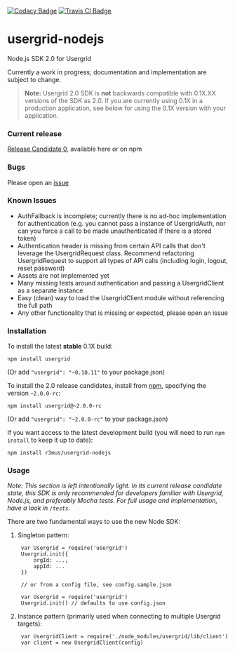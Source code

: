 [![Codacy Badge](https://api.codacy.com/project/badge/grade/034bc34302b646bf932c7c0307e0e313)](https://www.codacy.com/app/remus/usergrid-nodejs)
[![Travis CI Badge](https://travis-ci.org/r3mus/usergrid-nodejs.svg?branch=master)](https://travis-ci.org/r3mus/usergrid-nodejs)

# usergrid-nodejs
Node.js SDK 2.0 for Usergrid 

Currently a work in progress; documentation and implementation are subject to change.

> **Note:** Usergrid 2.0 SDK is **not** backwards compatible with 0.1X.XX versions of the SDK as 2.0. If you are currently using 0.1X in a production application, see below for using the 0.1X version with your application.

### Current release

[Release Candidate 0](https://github.com/r3mus/usergrid-nodejs/releases), available here or on npm
 
### Bugs

Please open an [issue](https://github.com/r3mus/usergrid-nodejs/issues/new)

### Known Issues

- AuthFallback is incomplete; currently there is no ad-hoc implementation for authentication (e.g. you cannot pass a instance of UsergridAuth, nor can you force a call to be made unauthenticated if there is a stored token)
- Authentication header is missing from certain API calls that don't leverage the UsergridRequest class. Recommend refactoring UsergridRequest to support all types of API calls (including login, logout, reset password)
- Assets are not implemented yet
- Many missing tests around authentication and passing a UsergridClient as a separate instance
- Easy (clean) way to load the UsergridClient module without referencing the full path
- Any other functionality that is missing or expected, please open an issue

### Installation

To install the latest **stable** 0.1X build:

    npm install usergrid

(Or add `"usergrid": "~0.10.11"` to your package.json)

To install the 2.0 release candidates, install from [npm](https://www.npmjs.com/package/usergrid), specifying the version `~2.0.0-rc`:

    npm install usergrid@~2.0.0-rc

(Or add `"usergrid": "~2.0.0-rc"` to your package.json)

If you want access to the latest development build (you will need to run `npm install` to keep it up to date):

    npm install r3mus/usergrid-nodejs

### Usage

_Note: This section is left intentionally light. In its current release candidate state, this SDK is only recommended for developers familiar with Usergrid, Node.js, and preferably Mocha tests. For full usage and implementation, have a look in `/tests`._

There are two fundamental ways to use the new Node SDK:

1. Singleton pattern:

	    var Usergrid = require('usergrid')
	    Usergrid.init({
	        orgId: ...,
	        appId: ...
	    })
	    
	    // or from a config file, see config.sample.json
	    
	    var Usergrid = require('usergrid')
	    Usergrid.init() // defaults to use config.json
    
2. Instance pattern (primarily used when connecting to multiple Usergrid targets):

	    var UsergridClient = require('./node_modules/usergrid/lib/client')
	    var client = new UsergridClient(config)